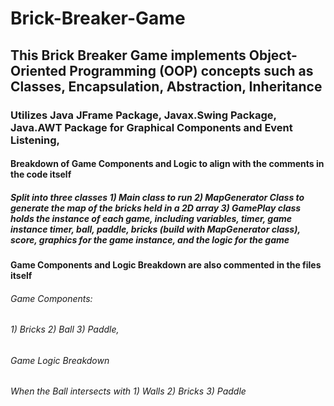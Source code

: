 # Brick-Breaker-Game

## This Brick Breaker Game implements Object-Oriented Programming (OOP) concepts such as Classes, Encapsulation, Abstraction, Inheritance

### Utilizes Java JFrame Package, Javax.Swing Package,  Java.AWT Package for Graphical Components and Event Listening, 

#### Breakdown of Game Components and Logic to align with the comments in the code itself

##### Split into three classes 1) Main class to run 2) MapGenerator Class to generate the map of the bricks held in a 2D array 3) GamePlay class holds the instance of each game, including variables, timer, game instance timer, ball, paddle, bricks (build with MapGenerator class), score, graphics for the game instance, and the logic for the game

#### Game Components and Logic Breakdown are also commented in the files itself 
###### Game Components: 
###### 1) Bricks 2) Ball 3) Paddle, 

###### Game Logic Breakdown
  ###### When the Ball intersects with 1) Walls 2) Bricks 3) Paddle 
